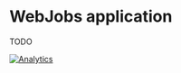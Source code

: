 WebJobs application
===========

TODO

[![Analytics](https://ga-beacon.appspot.com/UA-54543878-2/robertsv/WebJobs)]()
